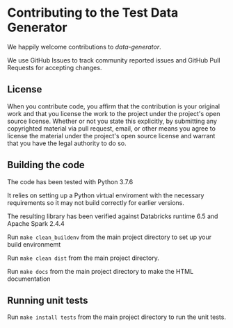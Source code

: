 # Contributing to the Test Data Generator
We happily welcome contributions to *data-generator*. 

We use GitHub Issues to track community reported issues and GitHub Pull Requests for accepting changes.

## License

When you contribute code, you affirm that the contribution is your original work and that you 
license the work to the project under the project's open source license. Whether or not you 
state this explicitly, by submitting any copyrighted material via pull request, email, or 
other means you agree to license the material under the project's open source license and 
warrant that you have the legal authority to do so.

## Building the code

The code has been tested with Python 3.7.6 

It relies on setting up a Python virtual enviroment with the necessary requirements
so it may not build correctly for earlier versions. 

The resulting library has been verified against Databricks runtime 6.5 and Apache Spark 2.4.4


Run `make clean_buildenv` from the main project directory to set up your build environmemt

Run  `make clean dist` from the main project directory.

Run  `make docs` from the main project directory to make the HTML documentation

## Running unit tests

Run  `make install tests` from the main project directory to run the unit tests.
